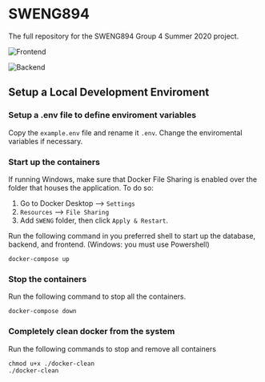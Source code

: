 # SWENG894
The full repository for the SWENG894 Group 4 Summer 2020 project.

![Frontend](https://github.com/jchbrown/SWENG894/workflows/Frontend%20CI/badge.svg)

![Backend](https://github.com/jchbrown/SWENG894/workflows/Backend%20CI/badge.svg)

## Setup a Local Development Enviroment

### Setup a .env file to define enviroment variables
Copy the `example.env` file and rename it `.env`. Change the enviromental variables if necessary.


### Start up the containers
If running Windows, make sure that Docker File Sharing is enabled over the folder that houses the application. To do so:
1. Go to Docker Desktop --> `Settings`
2. `Resources` --> `File Sharing`
3. Add `SWENG` folder, then click `Apply & Restart`.

Run the following command in you preferred shell to start up the database, backend, and frontend. (Windows: you must use Powershell)
```
docker-compose up
```

### Stop the containers
Run the following command to stop all the containers.
```
docker-compose down
```
### Completely clean docker from the system
Run the following commands to stop and remove all containers
```
chmod u+x ./docker-clean
./docker-clean
```
